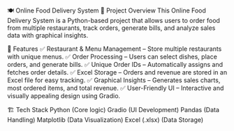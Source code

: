 🍽️ Online Food Delivery System
📌 Project Overview
This Online Food Delivery System is a Python-based project that allows users to order food from multiple restaurants, track orders, generate bills, and analyze sales data with graphical insights.

🚀 Features
✅ Restaurant & Menu Management – Store multiple restaurants with unique menus.
✅ Order Processing – Users can select dishes, place orders, and generate bills.
✅ Unique Order IDs – Automatically assigns and fetches order details.
✅ Excel Storage – Orders and revenue are stored in an Excel file for easy tracking.
✅ Graphical Insights – Generates sales charts, most ordered items, and total revenue.
✅ User-Friendly UI – Interactive and visually appealing design using Gradio.

🏗 Tech Stack
Python (Core logic)
Gradio (UI Development)
Pandas (Data Handling)
Matplotlib (Data Visualization)
Excel (.xlsx) (Data Storage)
